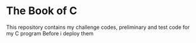 # The Book of C
This repository contains my challenge codes, preliminary and test code for my C program
Before i deploy them
